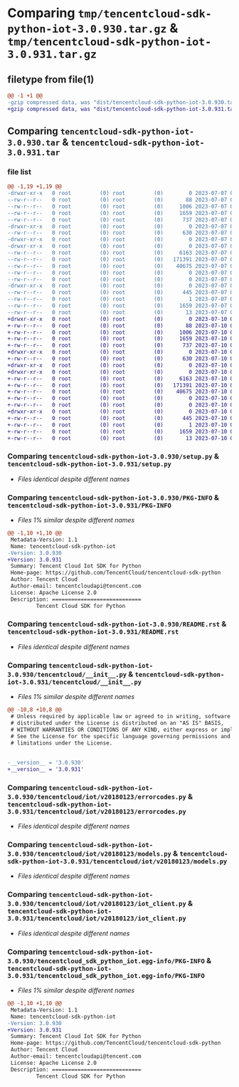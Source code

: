 # Comparing `tmp/tencentcloud-sdk-python-iot-3.0.930.tar.gz` & `tmp/tencentcloud-sdk-python-iot-3.0.931.tar.gz`

## filetype from file(1)

```diff
@@ -1 +1 @@
-gzip compressed data, was "dist/tencentcloud-sdk-python-iot-3.0.930.tar", last modified: Fri Jul  7 00:26:02 2023, max compression
+gzip compressed data, was "dist/tencentcloud-sdk-python-iot-3.0.931.tar", last modified: Mon Jul 10 00:42:30 2023, max compression
```

## Comparing `tencentcloud-sdk-python-iot-3.0.930.tar` & `tencentcloud-sdk-python-iot-3.0.931.tar`

### file list

```diff
@@ -1,19 +1,19 @@
-drwxr-xr-x   0 root         (0) root         (0)        0 2023-07-07 00:26:02.000000 tencentcloud-sdk-python-iot-3.0.930/
--rw-r--r--   0 root         (0) root         (0)       88 2023-07-07 00:26:02.000000 tencentcloud-sdk-python-iot-3.0.930/setup.cfg
--rw-r--r--   0 root         (0) root         (0)     1006 2023-07-07 00:26:02.000000 tencentcloud-sdk-python-iot-3.0.930/setup.py
--rw-r--r--   0 root         (0) root         (0)     1659 2023-07-07 00:26:02.000000 tencentcloud-sdk-python-iot-3.0.930/PKG-INFO
--rw-r--r--   0 root         (0) root         (0)      737 2023-07-07 00:26:02.000000 tencentcloud-sdk-python-iot-3.0.930/README.rst
-drwxr-xr-x   0 root         (0) root         (0)        0 2023-07-07 00:26:02.000000 tencentcloud-sdk-python-iot-3.0.930/tencentcloud/
--rw-r--r--   0 root         (0) root         (0)      630 2023-07-07 00:26:02.000000 tencentcloud-sdk-python-iot-3.0.930/tencentcloud/__init__.py
-drwxr-xr-x   0 root         (0) root         (0)        0 2023-07-07 00:26:02.000000 tencentcloud-sdk-python-iot-3.0.930/tencentcloud/iot/
-drwxr-xr-x   0 root         (0) root         (0)        0 2023-07-07 00:26:02.000000 tencentcloud-sdk-python-iot-3.0.930/tencentcloud/iot/v20180123/
--rw-r--r--   0 root         (0) root         (0)     6163 2023-07-07 00:26:02.000000 tencentcloud-sdk-python-iot-3.0.930/tencentcloud/iot/v20180123/errorcodes.py
--rw-r--r--   0 root         (0) root         (0)   171391 2023-07-07 00:26:02.000000 tencentcloud-sdk-python-iot-3.0.930/tencentcloud/iot/v20180123/models.py
--rw-r--r--   0 root         (0) root         (0)    40675 2023-07-07 00:26:02.000000 tencentcloud-sdk-python-iot-3.0.930/tencentcloud/iot/v20180123/iot_client.py
--rw-r--r--   0 root         (0) root         (0)        0 2023-07-07 00:26:02.000000 tencentcloud-sdk-python-iot-3.0.930/tencentcloud/iot/v20180123/__init__.py
--rw-r--r--   0 root         (0) root         (0)        0 2023-07-07 00:26:02.000000 tencentcloud-sdk-python-iot-3.0.930/tencentcloud/iot/__init__.py
-drwxr-xr-x   0 root         (0) root         (0)        0 2023-07-07 00:26:02.000000 tencentcloud-sdk-python-iot-3.0.930/tencentcloud_sdk_python_iot.egg-info/
--rw-r--r--   0 root         (0) root         (0)      445 2023-07-07 00:26:02.000000 tencentcloud-sdk-python-iot-3.0.930/tencentcloud_sdk_python_iot.egg-info/SOURCES.txt
--rw-r--r--   0 root         (0) root         (0)        1 2023-07-07 00:26:02.000000 tencentcloud-sdk-python-iot-3.0.930/tencentcloud_sdk_python_iot.egg-info/dependency_links.txt
--rw-r--r--   0 root         (0) root         (0)     1659 2023-07-07 00:26:02.000000 tencentcloud-sdk-python-iot-3.0.930/tencentcloud_sdk_python_iot.egg-info/PKG-INFO
--rw-r--r--   0 root         (0) root         (0)       13 2023-07-07 00:26:02.000000 tencentcloud-sdk-python-iot-3.0.930/tencentcloud_sdk_python_iot.egg-info/top_level.txt
+drwxr-xr-x   0 root         (0) root         (0)        0 2023-07-10 00:42:30.000000 tencentcloud-sdk-python-iot-3.0.931/
+-rw-r--r--   0 root         (0) root         (0)       88 2023-07-10 00:42:30.000000 tencentcloud-sdk-python-iot-3.0.931/setup.cfg
+-rw-r--r--   0 root         (0) root         (0)     1006 2023-07-10 00:42:30.000000 tencentcloud-sdk-python-iot-3.0.931/setup.py
+-rw-r--r--   0 root         (0) root         (0)     1659 2023-07-10 00:42:30.000000 tencentcloud-sdk-python-iot-3.0.931/PKG-INFO
+-rw-r--r--   0 root         (0) root         (0)      737 2023-07-10 00:42:30.000000 tencentcloud-sdk-python-iot-3.0.931/README.rst
+drwxr-xr-x   0 root         (0) root         (0)        0 2023-07-10 00:42:30.000000 tencentcloud-sdk-python-iot-3.0.931/tencentcloud/
+-rw-r--r--   0 root         (0) root         (0)      630 2023-07-10 00:42:30.000000 tencentcloud-sdk-python-iot-3.0.931/tencentcloud/__init__.py
+drwxr-xr-x   0 root         (0) root         (0)        0 2023-07-10 00:42:30.000000 tencentcloud-sdk-python-iot-3.0.931/tencentcloud/iot/
+drwxr-xr-x   0 root         (0) root         (0)        0 2023-07-10 00:42:30.000000 tencentcloud-sdk-python-iot-3.0.931/tencentcloud/iot/v20180123/
+-rw-r--r--   0 root         (0) root         (0)     6163 2023-07-10 00:42:30.000000 tencentcloud-sdk-python-iot-3.0.931/tencentcloud/iot/v20180123/errorcodes.py
+-rw-r--r--   0 root         (0) root         (0)   171391 2023-07-10 00:42:30.000000 tencentcloud-sdk-python-iot-3.0.931/tencentcloud/iot/v20180123/models.py
+-rw-r--r--   0 root         (0) root         (0)    40675 2023-07-10 00:42:30.000000 tencentcloud-sdk-python-iot-3.0.931/tencentcloud/iot/v20180123/iot_client.py
+-rw-r--r--   0 root         (0) root         (0)        0 2023-07-10 00:42:30.000000 tencentcloud-sdk-python-iot-3.0.931/tencentcloud/iot/v20180123/__init__.py
+-rw-r--r--   0 root         (0) root         (0)        0 2023-07-10 00:42:30.000000 tencentcloud-sdk-python-iot-3.0.931/tencentcloud/iot/__init__.py
+drwxr-xr-x   0 root         (0) root         (0)        0 2023-07-10 00:42:30.000000 tencentcloud-sdk-python-iot-3.0.931/tencentcloud_sdk_python_iot.egg-info/
+-rw-r--r--   0 root         (0) root         (0)      445 2023-07-10 00:42:30.000000 tencentcloud-sdk-python-iot-3.0.931/tencentcloud_sdk_python_iot.egg-info/SOURCES.txt
+-rw-r--r--   0 root         (0) root         (0)        1 2023-07-10 00:42:30.000000 tencentcloud-sdk-python-iot-3.0.931/tencentcloud_sdk_python_iot.egg-info/dependency_links.txt
+-rw-r--r--   0 root         (0) root         (0)     1659 2023-07-10 00:42:30.000000 tencentcloud-sdk-python-iot-3.0.931/tencentcloud_sdk_python_iot.egg-info/PKG-INFO
+-rw-r--r--   0 root         (0) root         (0)       13 2023-07-10 00:42:30.000000 tencentcloud-sdk-python-iot-3.0.931/tencentcloud_sdk_python_iot.egg-info/top_level.txt
```

### Comparing `tencentcloud-sdk-python-iot-3.0.930/setup.py` & `tencentcloud-sdk-python-iot-3.0.931/setup.py`

 * *Files identical despite different names*

### Comparing `tencentcloud-sdk-python-iot-3.0.930/PKG-INFO` & `tencentcloud-sdk-python-iot-3.0.931/PKG-INFO`

 * *Files 1% similar despite different names*

```diff
@@ -1,10 +1,10 @@
 Metadata-Version: 1.1
 Name: tencentcloud-sdk-python-iot
-Version: 3.0.930
+Version: 3.0.931
 Summary: Tencent Cloud Iot SDK for Python
 Home-page: https://github.com/TencentCloud/tencentcloud-sdk-python
 Author: Tencent Cloud
 Author-email: tencentcloudapi@tencent.com
 License: Apache License 2.0
 Description: ============================
         Tencent Cloud SDK for Python
```

### Comparing `tencentcloud-sdk-python-iot-3.0.930/README.rst` & `tencentcloud-sdk-python-iot-3.0.931/README.rst`

 * *Files identical despite different names*

### Comparing `tencentcloud-sdk-python-iot-3.0.930/tencentcloud/__init__.py` & `tencentcloud-sdk-python-iot-3.0.931/tencentcloud/__init__.py`

 * *Files 1% similar despite different names*

```diff
@@ -10,8 +10,8 @@
 # Unless required by applicable law or agreed to in writing, software
 # distributed under the License is distributed on an "AS IS" BASIS,
 # WITHOUT WARRANTIES OR CONDITIONS OF ANY KIND, either express or implied.
 # See the License for the specific language governing permissions and
 # limitations under the License.
 
 
-__version__ = '3.0.930'
+__version__ = '3.0.931'
```

### Comparing `tencentcloud-sdk-python-iot-3.0.930/tencentcloud/iot/v20180123/errorcodes.py` & `tencentcloud-sdk-python-iot-3.0.931/tencentcloud/iot/v20180123/errorcodes.py`

 * *Files identical despite different names*

### Comparing `tencentcloud-sdk-python-iot-3.0.930/tencentcloud/iot/v20180123/models.py` & `tencentcloud-sdk-python-iot-3.0.931/tencentcloud/iot/v20180123/models.py`

 * *Files identical despite different names*

### Comparing `tencentcloud-sdk-python-iot-3.0.930/tencentcloud/iot/v20180123/iot_client.py` & `tencentcloud-sdk-python-iot-3.0.931/tencentcloud/iot/v20180123/iot_client.py`

 * *Files identical despite different names*

### Comparing `tencentcloud-sdk-python-iot-3.0.930/tencentcloud_sdk_python_iot.egg-info/PKG-INFO` & `tencentcloud-sdk-python-iot-3.0.931/tencentcloud_sdk_python_iot.egg-info/PKG-INFO`

 * *Files 1% similar despite different names*

```diff
@@ -1,10 +1,10 @@
 Metadata-Version: 1.1
 Name: tencentcloud-sdk-python-iot
-Version: 3.0.930
+Version: 3.0.931
 Summary: Tencent Cloud Iot SDK for Python
 Home-page: https://github.com/TencentCloud/tencentcloud-sdk-python
 Author: Tencent Cloud
 Author-email: tencentcloudapi@tencent.com
 License: Apache License 2.0
 Description: ============================
         Tencent Cloud SDK for Python
```

